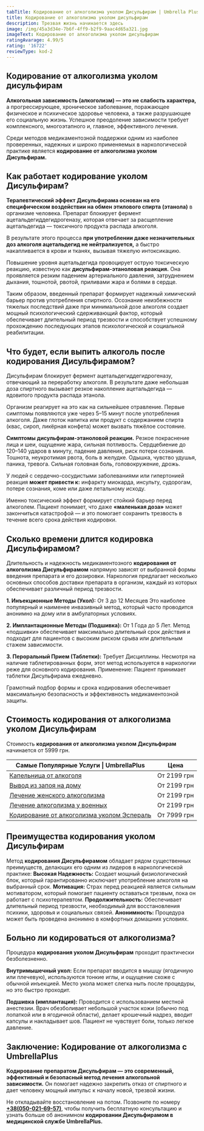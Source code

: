 ```yaml
---
tabTitle: Кодирование от алкоголизма уколом Дисульфирам | Umbrella Plus | От 5999 грн
title: Кодирование от алкоголизма уколом дисульфирам
description: Трезвая жизнь начинается здесь
image: /img/45a3d34e-7b6f-4ff9-b2f9-9aac4d65a321.jpg
imageText: Кодирование от алкоголизма уколом дисульфирам
ratingAvarage: 4.99/5
rating: '16722'
reviewType: kod-2
---
```


## Кодирование от алкоголизма уколом дисульфирам

**Алкогольная зависимость (алкоголизм) — это не слабость характера,** а прогрессирующее, хроническое заболевание, поражающее физическое и психическое здоровье человека, а также разрушающее его социальную жизнь. Успешное преодоление зависимости требует комплексного, многоэтапного и, главное, эффективного лечения.

Среди методов медикаментозной поддержки одним из наиболее проверенных, надежных и широко применяемых в наркологической практике является **кодирование от алкоголизма уколом Дисульфирам.**

## Как работает кодирование уколом Дисульфирам?

**Терапевтический эффект Дисульфирама основан на его специфическом воздействии на обмен этилового спирта (этанола)** в организме человека. Препарат блокирует фермент ацетальдегиддегидрогеназу, которая отвечает за расщепление ацетальдегида — токсичного продукта распада алкоголя.

В результате этого процесса **при употреблении даже незначительных доз алкоголя ацетальдегид не нейтрализуется,** а быстро накапливается в крови и тканях, вызывая тяжелую интоксикацию.

Повышение уровня ацетальдегида провоцирует острую токсическую реакцию, известную как **дисульфирам-этаноловая реакция.** Она проявляется резким падением артериального давления, затруднением дыхания, тошнотой, рвотой, приливами жара и болями в сердце.

Таким образом, введенный препарат формирует надежный химический барьер против употребления спиртного. Осознание неизбежности тяжелых последствий даже при минимальной дозе алкоголя создает мощный психологический сдерживающий фактор, который обеспечивает длительный период трезвости и способствует успешному прохождению последующих этапов психологической и социальной реабилитации.

## Что будет, если выпить алкоголь после кодирования Дисульфирамом?

Дисульфирам блокирует фермент ацетальдегиддегидрогеназу, отвечающий за переработку алкоголя. В результате даже небольшая доза спиртного вызывает резкое накопление ацетальдегида — ядовитого продукта распада этанола.

Организм реагирует на это как на сильнейшее отравление. Первые симптомы появляются уже через 5–15 минут после употребления алкоголя. Даже глоток напитка или продукт с содержанием спирта (квас, сироп, ликёрная конфета) может вызвать тяжёлое состояние.

**Симптомы дисульфирам-этаноловой реакции.** Резкое покраснение лица и шеи, ощущение жара, сильная потливость. Сердцебиение до 120–140 ударов в минуту, падение давления, риск потери сознания. Тошнота, неукротимая рвота, боль в желудке. Одышка, чувство удушья, паника, тревога. Сильная головная боль, головокружение, дрожь.

У людей с сердечно-сосудистыми заболеваниями или гипертонией реакция **может привести к:** инфаркту миокарда, инсульту, судорогам, потере сознания, коме или даже летальному исходу.

Именно токсический эффект формирует стойкий барьер перед алкоголем. Пациент понимает, что даже **«маленькая доза»** может закончиться катастрофой — и это помогает сохранить трезвость в течение всего срока действия кодировки.

## Сколько времени длится кодировка Дисульфирамом?

Длительность и надежность медикаментозного **кодирования от алкоголизма Дисульфирамом** напрямую зависят от выбранной формы введения препарата и его дозировки. Наркология предлагает несколько основных способов доставки препарата в организм, каждый из которых обеспечивает различный период трезвости.

**1. Инъекционные Методы (Укол):** От 3 до 12 Месяцев Это наиболее популярный и наименее инвазивный метод, который часто проводится анонимно на дому или в амбулаторных условиях.

**2. Имплантационные Методы (Подшивка):** От 1 Года до 5 Лет. Метод «подшивки» обеспечивает максимально длительный срок действия и подходит для пациентов с высоким риском срыва или длительным стажем зависимости.

**3. Пероральный Прием (Таблетки):** Требует Дисциплины. Несмотря на наличие таблетированных форм, этот метод используется в наркологии реже для основного кодирования. Применение: Пациент принимает таблетки Дисульфирама ежедневно.

Грамотный подбор формы и срока кодирования обеспечивает максимальную безопасность и эффективность медикаментозной защиты.

## Стоимость кодирования от алкоголизма уколом Дисульфирам

Стоимость **кодирования от алкоголизма уколом Дисульфирам** начинается от 5999 грн.

| Самые Популярные Услуги \| UmbrellaPlus                                                     | Цена        |
| ------------------------------------------------------------------------------------------- | ----------- |
| [Капельница от алкоголя](kapelnica-ot-alkogolia-UmbrellaPlus)                               | От 2199 грн |
| [Вывод из запоя на дому](Vivod-iz-zapoia-na-domy-UmbrellaPlus)                              | От 2199 грн |
| [Лечение женского алкоголизма](lechenie-jenskogo-alkogolizma-umbrellaplus)                  | От 2199 грн |
| [Лечение алкоголизма у военных](lechenie-alk-y-voenih)                                      | От 2199 грн |
| [Кодирование от алкоголизма уколом Эспераль](kodirovka-ot-alkogolizma-espiarl-umbrellaplus) | От 7999 грн |

## Преимущества кодирования уколом Дисульфирам

Метод **кодирования Дисульфирамом** обладает рядом существенных преимуществ, делающих его одним из лидеров в наркологической практике:
**Высокая Надежность:** Создает мощный физиологический блок, который гарантированно исключает употребление алкоголя на выбранный срок.
**Мотивация:** Страх перед реакцией является сильным мотиватором, который помогает пациенту оставаться трезвым, пока он работает с психотерапевтом.
**Продолжительность:** Обеспечивает длительный период трезвости, необходимый для восстановления психики, здоровья и социальных связей.
**Анонимность:** Процедура может быть проведена анонимно в комфортных домашних условиях.

## Больно ли кодироваться от алкоголизма?

Процедура **кодирования уколом Дисульфирам** проходит практически безболезненно.

**Внутримышечный укол:** Если препарат вводится в мышцу (ягодичную или плечевую), используются тонкие иглы, и ощущение схоже с обычной инъекцией. Место укола может слегка ныть после процедуры, но это быстро проходит.

**Подшивка (имплантация):** Проводится с использованием местной анестезии. Врач обезболивает небольшой участок кожи (обычно под лопаткой или в ягодичной области), делает крошечный надрез, вводит капсулы и накладывает шов. Пациент не чувствует боли, только легкое давление.

## Заключение: Кодирование от алкоголизма с UmbrellaPlus

**Кодирование препаратом Дисульфирам — это современный, эффективный и безопасный метод лечения алкогольной зависимости.** Он помогает надежно закрепить отказ от спиртного и дает человеку мощный импульс к началу новой, трезвой жизни.

Не откладывайте восстановление на потом. Позвоните по номеру **[+38(050-021-69-57)](tel:0500216957)**, чтобы получить бесплатную консультацию и узнать больше об анонимном **кодировании Дисульфирамом в медицинской службе UmbrellaPlus.**
